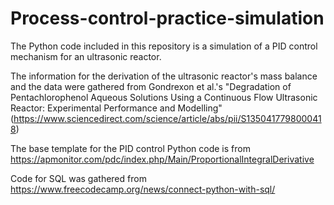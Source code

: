 # Process-control-practice-simulation
The Python code included in this repository is a simulation of a PID control mechanism for an ultrasonic reactor.

The information for the derivation of the ultrasonic reactor's mass balance and the data were gathered from Gondrexon et al.'s "Degradation of Pentachlorophenol Aqueous Solutions Using a Continuous Flow Ultrasonic Reactor: Experimental Performance and Modelling" (https://www.sciencedirect.com/science/article/abs/pii/S1350417798000418)

The base template for the PID control Python code is from https://apmonitor.com/pdc/index.php/Main/ProportionalIntegralDerivative

Code for SQL was gathered from https://www.freecodecamp.org/news/connect-python-with-sql/
